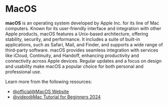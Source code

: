 # MacOS

**macOS** is an operating system developed by Apple Inc. for its line of Mac computers. Known for its user-friendly interface and integration with other Apple products, macOS features a Unix-based architecture, offering stability, security, and performance. It includes a suite of built-in applications, such as Safari, Mail, and Finder, and supports a wide range of third-party software. macOS provides seamless integration with services like iCloud, Continuity, and Handoff, enhancing productivity and connectivity across Apple devices. Regular updates and a focus on design and usability make macOS a popular choice for both personal and professional use.

Learn more from the following resources:

- [@official@MacOS Website](https://www.apple.com/uk/macos/macos-sequoia/)
- [@video@Mac Tutorial for Beginners 2024](https://www.youtube.com/watch?v=3jeeFc2Vo1U)

